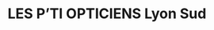 ---
title: "LES P’TI OPTICIENS Lyon Sud"
url: /chasse-sur-rhone/les-pti-opticiens-lyon-sud/
shop: opticien
---
